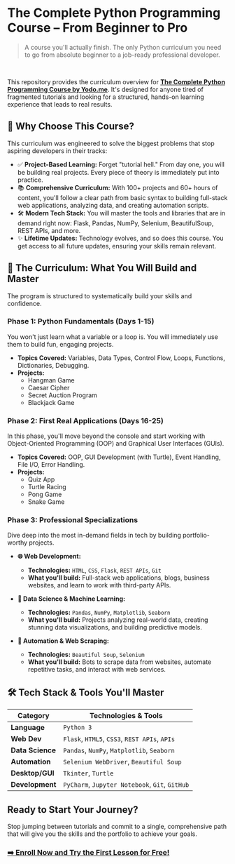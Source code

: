 # The Complete Python Programming Course – From Beginner to Pro

> A course you'll actually finish. The only Python curriculum you need to go from absolute beginner to a job-ready professional developer.

<br>

This repository provides the curriculum overview for **[The Complete Python Programming Course by Yodo.me](https://yodo.me/eng/python)**. It's designed for anyone tired of fragmented tutorials and looking for a structured, hands-on learning experience that leads to real results.

## 🤔 Why Choose This Course?

This curriculum was engineered to solve the biggest problems that stop aspiring developers in their tracks:

* ✅ **Project-Based Learning:** Forget "tutorial hell." From day one, you will be building real projects. Every piece of theory is immediately put into practice.
* 📚 **Comprehensive Curriculum:** With 100+ projects and 60+ hours of content, you'll follow a clear path from basic syntax to building full-stack web applications, analyzing data, and creating automation scripts.
* 🛠️ **Modern Tech Stack:** You will master the tools and libraries that are in demand right now: Flask, Pandas, NumPy, Selenium, BeautifulSoup, REST APIs, and more.
* ✨ **Lifetime Updates:** Technology evolves, and so does this course. You get access to all future updates, ensuring your skills remain relevant.

## 🚀 The Curriculum: What You Will Build and Master

The program is structured to systematically build your skills and confidence.

### **Phase 1: Python Fundamentals (Days 1-15)**

You won't just learn what a variable or a loop is. You will immediately use them to build fun, engaging projects.

* **Topics Covered:** Variables, Data Types, Control Flow, Loops, Functions, Dictionaries, Debugging.
* **Projects:**
    * Hangman Game
    * Caesar Cipher
    * Secret Auction Program
    * Blackjack Game

### **Phase 2: First Real Applications (Days 16-25)**

In this phase, you'll move beyond the console and start working with Object-Oriented Programming (OOP) and Graphical User Interfaces (GUIs).

* **Topics Covered:** OOP, GUI Development (with Turtle), Event Handling, File I/O, Error Handling.
* **Projects:**
    * Quiz App
    * Turtle Racing
    * Pong Game
    * Snake Game

### **Phase 3: Professional Specializations**

Dive deep into the most in-demand fields in tech by building portfolio-worthy projects.

* **🌐 Web Development:**
    * **Technologies:** `HTML`, `CSS`, `Flask`, `REST APIs`, `Git`
    * **What you'll build:** Full-stack web applications, blogs, business websites, and learn to work with third-party APIs.

* **🔬 Data Science & Machine Learning:**
    * **Technologies:** `Pandas`, `NumPy`, `Matplotlib`, `Seaborn`
    * **What you'll build:** Projects analyzing real-world data, creating stunning data visualizations, and building predictive models.

* **🤖 Automation & Web Scraping:**
    * **Technologies:** `Beautiful Soup`, `Selenium`
    * **What you'll build:** Bots to scrape data from websites, automate repetitive tasks, and interact with web services.

## 🛠️ Tech Stack & Tools You'll Master

| Category          | Technologies & Tools                                 |
| ----------------- | ---------------------------------------------------- |
| **Language** | `Python 3`                                           |
| **Web Dev** | `Flask`, `HTML5`, `CSS3`, `REST APIs`, `APIs`          |
| **Data Science** | `Pandas`, `NumPy`, `Matplotlib`, `Seaborn`             |
| **Automation** | `Selenium WebDriver`, `Beautiful Soup`               |
| **Desktop/GUI** | `Tkinter`, `Turtle`                                  |
| **Development** | `PyCharm`, `Jupyter Notebook`, `Git`, `GitHub`         |

## Ready to Start Your Journey?

Stop jumping between tutorials and commit to a single, comprehensive path that will give you the skills and the portfolio to achieve your goals.

### **[➡️ Enroll Now and Try the First Lesson for Free!](https://yodo.me/eng/python)**
